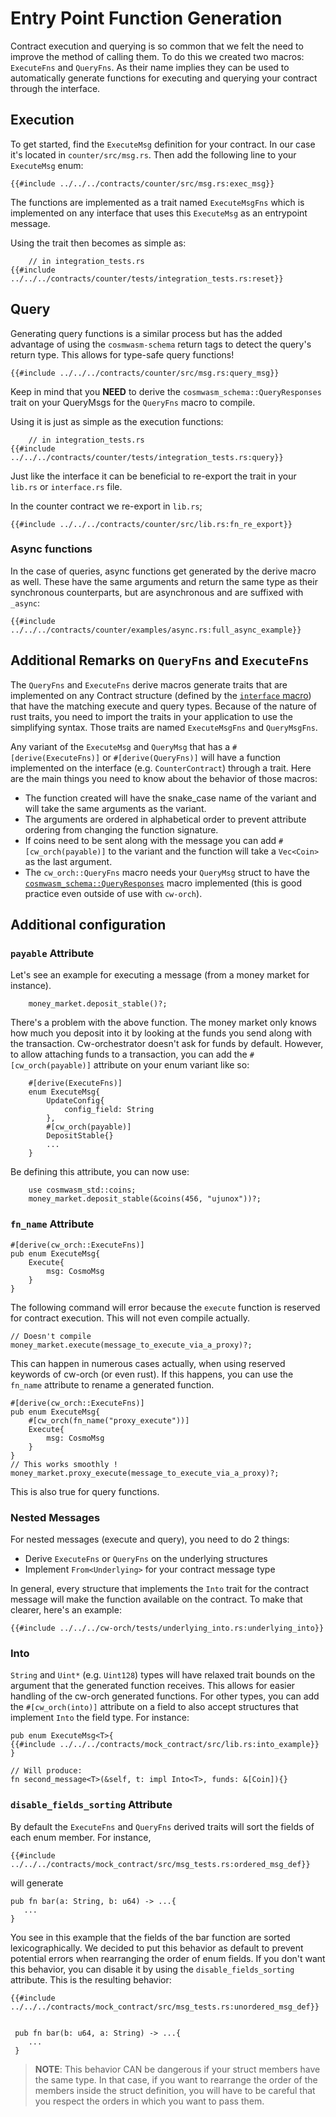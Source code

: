 
# Entry Point Function Generation

Contract execution and querying is so common that we felt the need to improve the method of calling them. To do this we created two macros: `ExecuteFns` and `QueryFns`. As their name implies they can be used to automatically generate functions for executing and querying your contract through the interface.

## Execution

To get started, find the `ExecuteMsg` definition for your contract. In our case it's located in `counter/src/msg.rs`. Then add the following line to your `ExecuteMsg` enum:

```rust,ignore
{{#include ../../../contracts/counter/src/msg.rs:exec_msg}}
```

The functions are implemented as a trait named `ExecuteMsgFns` which is implemented on any interface that uses this `ExecuteMsg` as an entrypoint message.

Using the trait then becomes as simple as:

```rust,ignore
    // in integration_tests.rs
{{#include ../../../contracts/counter/tests/integration_tests.rs:reset}}
```

## Query

Generating query functions is a similar process but has the added advantage of using the `cosmwasm-schema` return tags to detect the query's return type. This allows for type-safe query functions!

```rust,ignore
{{#include ../../../contracts/counter/src/msg.rs:query_msg}}
```

Keep in mind that you **NEED** to derive the `cosmwasm_schema::QueryResponses` trait on your QueryMsgs for the `QueryFns` macro to compile.

Using it is just as simple as the execution functions:

```rust,ignore
    // in integration_tests.rs
{{#include ../../../contracts/counter/tests/integration_tests.rs:query}}
```

Just like the interface it can be beneficial to re-export the trait in your `lib.rs` or `interface.rs` file.

In the counter contract we re-export in `lib.rs`;

```rust,ignore
{{#include ../../../contracts/counter/src/lib.rs:fn_re_export}}
```

### Async functions

In the case of queries, async functions get generated by the derive macro as well. These have the same arguments and return the same type as their synchronous counterparts, but are asynchronous and are suffixed with `_async`:

```rust,ignore
{{#include ../../../contracts/counter/examples/async.rs:full_async_example}}
```

## Additional Remarks on `QueryFns` and `ExecuteFns`

The `QueryFns` and `ExecuteFns` derive macros generate traits that are implemented on any Contract structure (defined by the [`interface` macro](./interfaces.md#creating-an-interface)) that have the matching execute and query types. Because of the nature of rust traits, you need to import the traits in your application to use the simplifying syntax. Those traits are named `ExecuteMsgFns` and `QueryMsgFns`.

Any variant of the `ExecuteMsg` and `QueryMsg` that has a `#[derive(ExecuteFns)]` or `#[derive(QueryFns)]` will have a function implemented on the interface (e.g. `CounterContract`) through a trait. Here are the main things you need to know about the behavior of those macros:

- The function created will have the snake_case name of the variant and will take the same arguments as the variant.
- The arguments are ordered in alphabetical order to prevent attribute ordering from changing the function signature.
- If coins need to be sent along with the message you can add `#[cw_orch(payable)]` to the variant and the function will take a `Vec<Coin>` as the last argument.
- The `cw_orch::QueryFns` macro needs your `QueryMsg` struct to have the <a href="https://docs.rs/cosmwasm-schema/1.4.1/cosmwasm_schema/trait.QueryResponses.html" target="_blank">`cosmwasm_schema::QueryResponses`</a> macro implemented (this is good practice even outside of use with `cw-orch`).

## Additional configuration

### `payable` Attribute

Let's see an example for executing a message (from a money market for instance).

```rust,ignore
    money_market.deposit_stable()?;
```

There's a problem with the above function. The money market only knows how much you deposit into it by looking at the funds you send along with the transaction. Cw-orchestrator doesn't ask for funds by default. However, to allow attaching funds to a transaction, you can add the `#[cw_orch(payable)]` attribute on your enum variant like so:

```rust,ignore
    #[derive(ExecuteFns)]
    enum ExecuteMsg{
        UpdateConfig{
            config_field: String
        },
        #[cw_orch(payable)]
        DepositStable{}
        ...
    }
```

Be defining this attribute, you can now use:

```rust,ignore
    use cosmwasm_std::coins;
    money_market.deposit_stable(&coins(456, "ujunox"))?;
```

### `fn_name` Attribute

```rust,ignore
#[derive(cw_orch::ExecuteFns)] 
pub enum ExecuteMsg{
    Execute{
        msg: CosmoMsg
    }
}
```

The following command will error because the `execute` function is reserved for contract execution. This will not even compile actually.

```rust,ignore
// Doesn't compile
money_market.execute(message_to_execute_via_a_proxy)?;
```

This can happen in numerous cases actually, when using reserved keywords of cw-orch (or even rust). If this happens, you can use the `fn_name` attribute to rename a generated function.

```rust,ignore
#[derive(cw_orch::ExecuteFns)] 
pub enum ExecuteMsg{
    #[cw_orch(fn_name("proxy_execute"))]
    Execute{
        msg: CosmoMsg
    }
}
// This works smoothly !
money_market.proxy_execute(message_to_execute_via_a_proxy)?;
```

This is also true for query functions.

### Nested Messages

For nested messages (execute and query), you need to do 2 things:

- Derive `ExecuteFns` or `QueryFns` on the underlying structures
- Implement `From<Underlying>` for your contract message type

In general, every structure that implements the `Into` trait for the contract message will make the function available on the contract. To make that clearer, here's an example:

```rust,ignore
{{#include ../../../cw-orch/tests/underlying_into.rs:underlying_into}}
```

### Into

`String` and `Uint*` (e.g. `Uint128`) types will have relaxed trait bounds on the argument that the generated function receives. This allows for easier handling of the cw-orch generated functions. For other types, you can add the `#[cw_orch(into)]` attribute on a field to also accept structures that implement `Into` the field type. For instance:

```rust,ignore
pub enum ExecuteMsg<T>{
{{#include ../../../contracts/mock_contract/src/lib.rs:into_example}}
}

// Will produce:
fn second_message<T>(&self, t: impl Into<T>, funds: &[Coin]){}
```

### `disable_fields_sorting` Attribute

By default the `ExecuteFns` and `QueryFns` derived traits will sort the fields of each enum member. For instance,

```rust,ignore
{{#include ../../../contracts/mock_contract/src/msg_tests.rs:ordered_msg_def}}
```

 will generate

 ```rust,ignore
 pub fn bar(a: String, b: u64) -> ...{
    ...
 } 
 ```

You see in this example that the fields of the bar function are sorted lexicographically. We decided to put this behavior as default to prevent potential errors when rearranging the order of enum fields. If you don't want this behavior, you can disable it by using the `disable_fields_sorting` attribute. This is the resulting behavior:

```rust,ignore
{{#include ../../../contracts/mock_contract/src/msg_tests.rs:unordered_msg_def}}

 
 pub fn bar(b: u64, a: String) -> ...{
    ...
 } 
 ```

 > **NOTE**: This behavior CAN be dangerous if your struct members have the same type. In that case, if you want to rearrange the order of the members inside the struct definition, you will have to be careful that you respect the orders in which you want to pass them.
